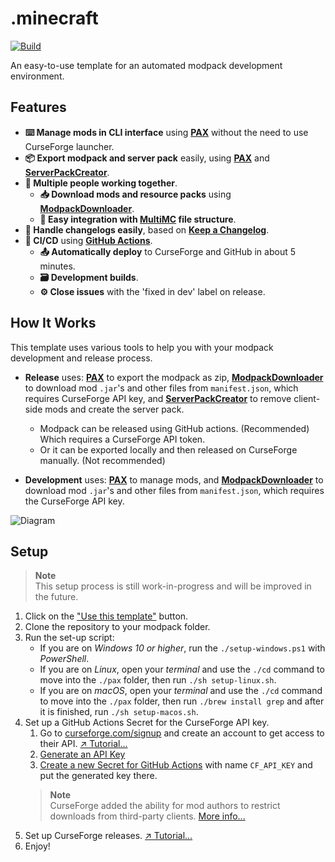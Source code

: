 # .minecraft

[![Build](https://github.com/juraj-hrivnak/.minecraft/actions/workflows/Build.yml/badge.svg)](https://github.com/juraj-hrivnak/.minecraft/actions/workflows/Build.yml)

An easy-to-use template for an automated modpack development environment.

## Features

- **⌨️ Manage mods in CLI interface** using **[PAX]** without the need to use CurseForge launcher.
- **📦 Export modpack and server pack** easily, using **[PAX]** and **[ServerPackCreator]**.
- **🤝 Multiple people working together**.
  - **📥 Download mods and resource packs** using **[ModpackDownloader]**.
  - **🧰 Easy integration with [MultiMC] file structure**.
- **📝 Handle changelogs easily**, based on **[Keep a Changelog]**.
- **🧬 CI/CD** using **[GitHub Actions]**.
  - **📤 Automatically deploy** to CurseForge and GitHub in about 5 minutes.
  - **🗃️ Development builds**.
  - **⚙️ Close issues** with the 'fixed in dev' label on release.

## How It Works

This template uses various tools to help you with your modpack development and release process.

- **Release** uses: **[PAX]** to export the modpack as zip, **[ModpackDownloader]** to download mod `.jar`'s and other files from `manifest.json`, which requires CurseForge API key, and **[ServerPackCreator]** to remove client-side mods and create the server pack.
  - Modpack can be released using GitHub actions. (Recommended) Which requires a CurseForge API token.
  - Or it can be exported locally and then released on CurseForge manually. (Not recommended)

- **Development** uses: **[PAX]** to manage mods, and **[ModpackDownloader]** to download mod `.jar`'s and other files from `manifest.json`, which requires the CurseForge API key.

![Diagram](https://i.imgur.com/kCZhkXX.png)

## Setup

> **Note** \
> This setup process is still work-in-progress and will be improved in the future.

1. Click on the ["Use this template"] button.
2. Clone the repository to your modpack folder.
3. Run the set-up script:
    - If you are on _Windows 10 or higher_, run the `./setup-windows.ps1` with _PowerShell_.
    - If you are on _Linux_, open your _terminal_ and use the `./cd` command to move into the `./pax` folder, then run `./sh setup-linux.sh`.
    - If you are on _macOS_, open your _terminal_ and use the `./cd` command to move into the `./pax` folder, then run `./brew install grep` and after it is finished, run `./sh setup-macos.sh`.
4. Set up a GitHub Actions Secret for the CurseForge API key.
    1. Go to [curseforge.com/signup] and create an account to get access to their API. [↗️ Tutorial...](https://docs.curseforge.com/#your-next-steps)
    2. [Generate an API Key](https://console.curseforge.com/#/api-keys)
    3. [Create a new Secret for GitHub Actions] with name `CF_API_KEY` and put the generated key there.
    > **Note** \
    > CurseForge added the ability for mod authors to restrict downloads from third-party clients. [More info...](https://www.reddit.com/r/feedthebeast/comments/uswnhe/psa_curseforge_has_started_enforcing_restrictions/)
5. Set up CurseForge releases. [↗ Tutorial...](https://github.com/froehlichA/pax/wiki/Automatic-releases#configuring-curseforge-releases)
6. Enjoy!

<!-- Links: -->
[PAX]: https://github.com/froehlichA/pax
[ServerPackCreator]: https://github.com/Griefed/ServerPackCreator
[ModpackDownloader]: https://github.com/Joshyx/ModpackDownloader
[MultiMC]: https://multimc.org/
[Keep a Changelog]: https://keepachangelog.com/en/1.0.0/
[GitHub Actions]: .github/workflows
["Use this template"]: https://github.com/juraj-hrivnak/.minecraft/generate
[Create a new Secret for GitHub Actions]: https://docs.github.com/en/actions/security-guides/encrypted-secrets#creating-encrypted-secrets-for-a-repository
[curseforge.com/signup]: https://console.curseforge.com/?#/signup
